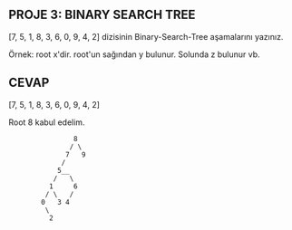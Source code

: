 ## PROJE 3: BINARY SEARCH TREE

[7, 5, 1, 8, 3, 6, 0, 9, 4, 2] dizisinin Binary-Search-Tree aşamalarını yazınız.

Örnek: root x'dir. root'un sağından y bulunur. Solunda z bulunur vb.

## CEVAP
[7, 5, 1, 8, 3, 6, 0, 9, 4, 2] 

Root 8 kabul edelim.

                    8
                   / \
                  7   9
                 / 
                5__
               /   \
              1     6
             / \   / 
            0   3 4 
             \
              2
